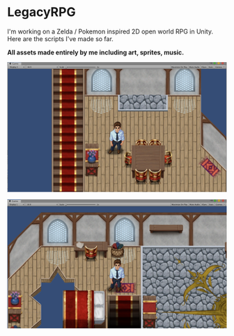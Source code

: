 # LegacyRPG
I'm working on a Zelda / Pokemon inspired 2D open world RPG in Unity. Here are the scripts I've made so far.

__All assets made entirely by me including art, sprites, music.__

![alt text](https://raw.githubusercontent.com/gabriellemadden/LegacyRPG/master/Screen%20Shot%202019-10-15%20at%2011.00.26%20PM.png)

![alt text](https://raw.githubusercontent.com/gabriellemadden/LegacyRPG/master/Screen%20Shot%202019-10-15%20at%2011.01.16%20PM.png)
